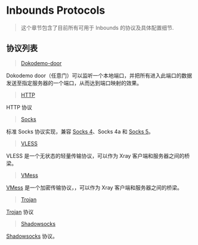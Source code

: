 # Inbounds Protocols

> 这个章节包含了目前所有可用于 Inbounds 的协议及具体配置细节.

## 协议列表

> [Dokodemo-door](./dokodemo.md)

Dokodemo door（任意门）可以监听一个本地端口，并把所有进入此端口的数据发送至指定服务器的一个端口，从而达到端口映射的效果。

> [HTTP](./http.md)

HTTP 协议

> [Socks](./socks.md)

标准 Socks 协议实现，兼容 [Socks 4](http://ftp.icm.edu.pl/packages/socks/socks4/SOCKS4.protocol)、Socks 4a 和 [Socks 5](http://ftp.icm.edu.pl/packages/socks/socks4/SOCKS4.protocol)。

> [VLESS](./vless.md)

VLESS 是一个无状态的轻量传输协议，可以作为 Xray 客户端和服务器之间的桥梁。

> [VMess](./vmess.md)

[VMess](../development/protocols/vmess.md) 是一个加密传输协议，，可以作为 Xray 客户端和服务器之间的桥梁。

> [Trojan](./trojan.md)

[Trojan](https://trojan-gfw.github.io/trojan/protocol) 协议

> [Shadowsocks](./shadowsocks.md)

[Shadowsocks](https://zh.wikipedia.org/wiki/Shadowsocks) 协议。
